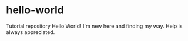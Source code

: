 # hello-world
Tutorial repository
Hello World!
I'm new here and finding my way.
Help is always appreciated.
